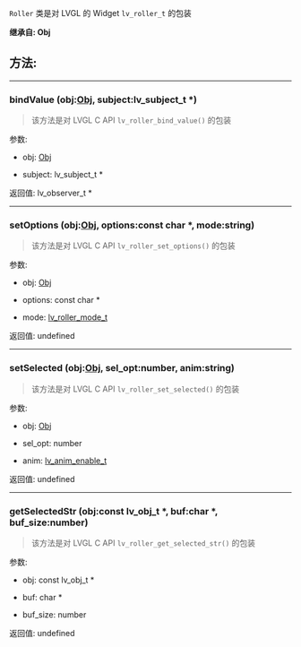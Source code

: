 `Roller` 类是对 LVGL 的 Widget `lv_roller_t` 的包装

**继承自: Obj**

## 方法:

-----

### bindValue (obj:[Obj](../Obj), subject:lv_subject_t *)

> 该方法是对 LVGL C API `lv_roller_bind_value()` 的包装

参数:

* obj: [Obj](../Obj)

* subject: lv_subject_t *

返回值:
lv_observer_t *

-----

### setOptions (obj:[Obj](../Obj), options:const char *, mode:string)

> 该方法是对 LVGL C API `lv_roller_set_options()` 的包装

参数:

* obj: [Obj](../Obj)

* options: const char *

* mode: [lv_roller_mode_t](../const/#lv_roller_mode_t)

返回值:
undefined

-----

### setSelected (obj:[Obj](../Obj), sel_opt:number, anim:string)

> 该方法是对 LVGL C API `lv_roller_set_selected()` 的包装

参数:

* obj: [Obj](../Obj)

* sel_opt: number

* anim: [lv_anim_enable_t](../const/#lv_anim_enable_t)

返回值:
undefined

-----

### getSelectedStr (obj:const lv_obj_t *, buf:char *, buf_size:number)

> 该方法是对 LVGL C API `lv_roller_get_selected_str()` 的包装

参数:

* obj: const lv_obj_t *

* buf: char *

* buf_size: number

返回值:
undefined


